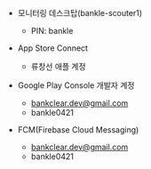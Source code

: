 - 모니터링 데스크탑(bankle-scouter1)
	- PIN: bankle

- App Store Connect
	- 류창선 애플 계정

- Google Play Console 개발자 계정
	- bankclear.dev@gmail.com
	- bankle0421

- FCM(Firebase Cloud Messaging)
	- bankclear.dev@gmail.com
	- bankle0421